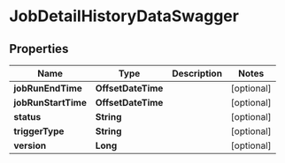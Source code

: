

# JobDetailHistoryDataSwagger


## Properties

| Name | Type | Description | Notes |
|------------ | ------------- | ------------- | -------------|
|**jobRunEndTime** | **OffsetDateTime** |  |  [optional] |
|**jobRunStartTime** | **OffsetDateTime** |  |  [optional] |
|**status** | **String** |  |  [optional] |
|**triggerType** | **String** |  |  [optional] |
|**version** | **Long** |  |  [optional] |



